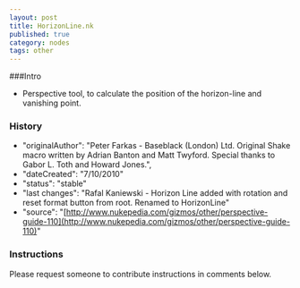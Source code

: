 ```yaml
---
layout: post
title: HorizonLine.nk
published: true
category: nodes
tags: other
---
```


###Intro
- Perspective tool, to calculate the position of the horizon-line and vanishing point.

### History
- "originalAuthor": "Peter Farkas - Baseblack (London) Ltd. Original Shake macro written by Adrian Banton and Matt Twyford. Special thanks to Gabor L. Toth and Howard Jones.",
- "dateCreated": "7/10/2010"
- "status": "stable"
- "last changes": "Rafal Kaniewski - Horizon Line added with rotation and reset format button from root. Renamed to HorizonLine"
- "source": "[http://www.nukepedia.com/gizmos/other/perspective-guide-110](http://www.nukepedia.com/gizmos/other/perspective-guide-110)"

### Instructions
Please request someone to contribute instructions in comments below.